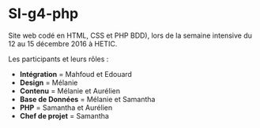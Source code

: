 # SI-g4-php

Site web codé en HTML, CSS et PHP BDD), lors de la semaine intensive du 12 au 15 décembre 2016 à HETIC.

Les participants et leurs rôles :
* __Intégration__ = Mahfoud et Edouard
* __Design__ = Mélanie
* __Contenu__ = Mélanie et Aurélien
* __Base de Données__ = Mélanie et Samantha
* __PHP__ = Samantha et Aurélien
* __Chef de projet__ = Samantha
